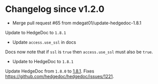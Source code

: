 # Changelog since v1.2.0
- Merge pull request #65 from mdegat01/update-hedgedoc-1.8.1

Update to HedgeDoc to `1.8.1` 
- Update `access.use_ssl` in docs

Docs now note that if `ssl` is `true` then `access.use_ssl` must also be `true`. 
- Update to HedgeDoc to `1.8.1`

Update HedgeDoc from `1.8.0` to [1.8.1](https://github.com/hedgedoc/hedgedoc/releases/tag/1.8.1). Fixes https://github.com/hedgedoc/hedgedoc/issues/1221. 
